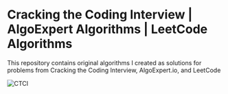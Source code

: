 # Cracking the Coding Interview | AlgoExpert Algorithms | LeetCode Algorithms
This repository contains original algorithms I created as solutions for problems from Cracking the Coding Interview, AlgoExpert.io, and LeetCode

![CTCI](https://github.com/noahjpark/Algorithms/blob/master/images/ctci.png?raw=true)

